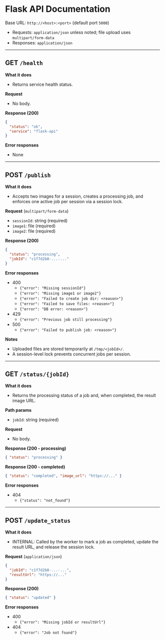 # Flask API Documentation

Base URL: `http://<host>:<port>` (default port `5000`)

- Requests: `application/json` unless noted; file upload uses `multipart/form-data`
- Responses: `application/json`

---

## GET `/health`

**What it does**

- Returns service health status.

**Request**

- No body.

**Response (200)**

```json
{
  "status": "ok",
  "service": "flask-api"
}
```

**Error responses**

- None

---

## POST `/publish`

**What it does**

- Accepts two images for a session, creates a processing job, and enforces one active job per session via a session lock.

**Request** (`multipart/form-data`)

- `sessionId`: string (required)
- `image1`: file (required)
- `image2`: file (required)

**Response (200)**

```json
{
  "status": "processing",
  "jobId": "c1f7d2b8-...-..."
}
```

**Error responses**

- 400
  - `{"error": "Missing sessionId"}`
  - `{"error": "Missing image1 or image2"}`
  - `{"error": "Failed to create job dir: <reason>"}`
  - `{"error": "Failed to save files: <reason>"}`
  - `{"error": "DB error: <reason>"}`
- 429
  - `{"error": "Previous job still processing"}`
- 500
  - `{"error": "Failed to publish job: <reason>"}`

**Notes**

- Uploaded files are stored temporarily at `/tmp/<jobId>/`.
- A session-level lock prevents concurrent jobs per session.

---

## GET `/status/{jobId}`

**What it does**

- Returns the processing status of a job and, when completed, the result image URL.

**Path params**

- `jobId`: string (required)

**Request**

- No body.

**Response (200 - processing)**

```json
{ "status": "processing" }
```

**Response (200 - completed)**

```json
{ "status": "completed", "image_url": "https://..." }
```

**Error responses**

- 404
  - `{"status": "not_found"}`

---

## POST `/update_status`

**What it does**

- INTERNAL: Called by the worker to mark a job as completed, update the result URL, and release the session lock.

**Request** (`application/json`)

```json
{
  "jobId": "c1f7d2b8-...-...",
  "resultUrl": "https://..."
}
```

**Response (200)**

```json
{ "status": "updated" }
```

**Error responses**

- 400
  - `{"error": "Missing jobId or resultUrl"}`
- 404
  - `{"error": "Job not found"}`
